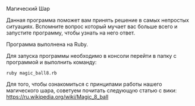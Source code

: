 Магический Шар

Данная программа поможет вам принять решение в самых непростых ситуациях. Вспомните вопрос который мучает вас больше всего и запустите программу, чтобы узнать на него ответ.

Программа выполнена на Ruby.

Для запуска программы необходимо в консоли перейти в папку с программой и выполнить команду: 

    ruby magic_ball8.rb

Для того, чтобы ознакомиться с принципами работы нашего магического шара, советуем почитать следующую статью с вики:
https://ru.wikipedia.org/wiki/Magic_8_ball
